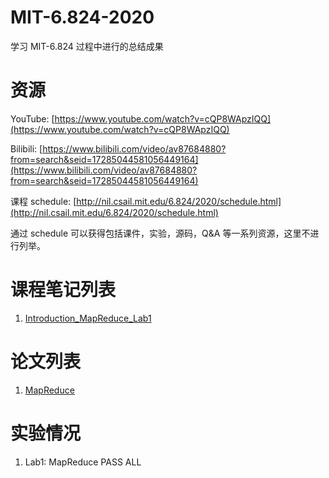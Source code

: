 # MIT-6.824-2020
学习 MIT-6.824 过程中进行的总结成果

# 资源
YouTube: [https://www.youtube.com/watch?v=cQP8WApzIQQ](https://www.youtube.com/watch?v=cQP8WApzIQQ)

Bilibili: [https://www.bilibili.com/video/av87684880?from=search&seid=17285044581056449164](https://www.bilibili.com/video/av87684880?from=search&seid=17285044581056449164)

课程 schedule: [http://nil.csail.mit.edu/6.824/2020/schedule.html](http://nil.csail.mit.edu/6.824/2020/schedule.html)

通过 schedule 可以获得包括课件，实验，源码，Q&A 等一系列资源，这里不进行列举。

# 课程笔记列表

1. [Introduction_MapReduce_Lab1](https://github.com/nercoeus/MIT-6.824-2020-Distributed-Systems/blob/master/StudyNotes/%E7%AC%AC%E4%B8%80%E8%8A%82:Introduction_MapReduce_Lab1.md)

# 论文列表

1. [MapReduce](https://github.com/nercoeus/MIT-6.824-2020-Distributed-Systems/blob/master/Documents/mapreduce.pdf)


# 实验情况

1. Lab1: MapReduce PASS ALL